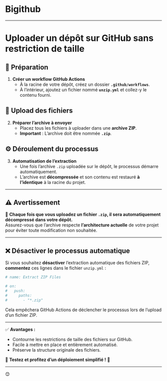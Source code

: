 # Bigithub

---

# **Uploader un dépôt sur GitHub sans restriction de taille**  

## 🚀 **Préparation**  
1. **Créer un workflow GitHub Actions**  
   - À la racine de votre dépôt, créez un dossier **`.github/workflows`**.  
   - À l’intérieur, ajoutez un fichier nommé **`unzip.yml`** et collez-y le contenu fourni.  

## 📂 **Upload des fichiers**  
2. **Préparer l’archive à envoyer**  
   - Placez tous les fichiers à uploader dans une **archive ZIP**.  
   - **Important** : L’archive doit être nommée **`.zip`**.  

## ⚙️ **Déroulement du processus**  
3. **Automatisation de l’extraction**  
   - Une fois l’archive `.zip` uploadée sur le dépôt, le processus démarre automatiquement.  
   - L’archive est **décompressée** et son contenu est restauré **à l’identique** à la racine du projet.  

---

## ⚠️ **Avertissement**  
📌 **Chaque fois que vous uploadez un fichier `.zip`, il sera automatiquement décompressé dans votre dépôt.**  
Assurez-vous que l’archive respecte **l’architecture actuelle** de votre projet pour éviter toute modification non souhaitée.  

---

## ❌ **Désactiver le processus automatique**  
Si vous souhaitez **désactiver** l’extraction automatique des fichiers ZIP, **commentez** ces lignes dans le fichier `unzip.yml` :  

```yaml
# name: Extract ZIP Files

# on:
#   push:
#     paths:
#       - "*.zip"
```
Cela empêchera GitHub Actions de déclencher le processus lors de l’upload d’un fichier ZIP.  

---

✅ **Avantages :**  
- Contourne les restrictions de taille des fichiers sur GitHub.  
- Facile à mettre en place et entièrement automatisé.  
- Préserve la structure originale des fichiers.  

📌 **Testez et profitez d’un déploiement simplifié !** 🚀  

---

😊
